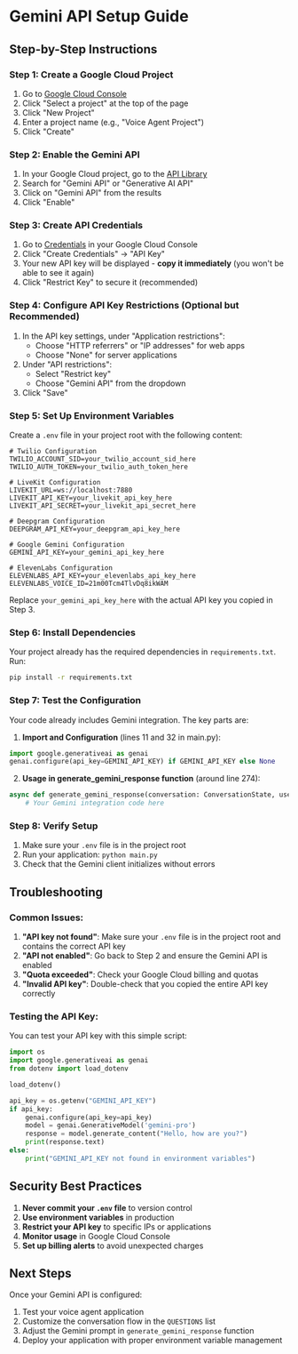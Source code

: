 # Gemini API Setup Guide

## Step-by-Step Instructions

### Step 1: Create a Google Cloud Project
1. Go to [Google Cloud Console](https://console.cloud.google.com/)
2. Click "Select a project" at the top of the page
3. Click "New Project"
4. Enter a project name (e.g., "Voice Agent Project")
5. Click "Create"

### Step 2: Enable the Gemini API
1. In your Google Cloud project, go to the [API Library](https://console.cloud.google.com/apis/library)
2. Search for "Gemini API" or "Generative AI API"
3. Click on "Gemini API" from the results
4. Click "Enable"

### Step 3: Create API Credentials
1. Go to [Credentials](https://console.cloud.google.com/apis/credentials) in your Google Cloud Console
2. Click "Create Credentials" → "API Key"
3. Your new API key will be displayed - **copy it immediately** (you won't be able to see it again)
4. Click "Restrict Key" to secure it (recommended)

### Step 4: Configure API Key Restrictions (Optional but Recommended)
1. In the API key settings, under "Application restrictions":
   - Choose "HTTP referrers" or "IP addresses" for web apps
   - Choose "None" for server applications
2. Under "API restrictions":
   - Select "Restrict key"
   - Choose "Gemini API" from the dropdown
3. Click "Save"

### Step 5: Set Up Environment Variables
Create a `.env` file in your project root with the following content:

```env
# Twilio Configuration
TWILIO_ACCOUNT_SID=your_twilio_account_sid_here
TWILIO_AUTH_TOKEN=your_twilio_auth_token_here

# LiveKit Configuration
LIVEKIT_URL=ws://localhost:7880
LIVEKIT_API_KEY=your_livekit_api_key_here
LIVEKIT_API_SECRET=your_livekit_api_secret_here

# Deepgram Configuration
DEEPGRAM_API_KEY=your_deepgram_api_key_here

# Google Gemini Configuration
GEMINI_API_KEY=your_gemini_api_key_here

# ElevenLabs Configuration
ELEVENLABS_API_KEY=your_elevenlabs_api_key_here
ELEVENLABS_VOICE_ID=21m00Tcm4TlvDq8ikWAM
```

Replace `your_gemini_api_key_here` with the actual API key you copied in Step 3.

### Step 6: Install Dependencies
Your project already has the required dependencies in `requirements.txt`. Run:

```bash
pip install -r requirements.txt
```

### Step 7: Test the Configuration
Your code already includes Gemini integration. The key parts are:

1. **Import and Configuration** (lines 11 and 32 in main.py):
```python
import google.generativeai as genai
genai.configure(api_key=GEMINI_API_KEY) if GEMINI_API_KEY else None
```

2. **Usage in generate_gemini_response function** (around line 274):
```python
async def generate_gemini_response(conversation: ConversationState, user_input: str) -> str:
    # Your Gemini integration code here
```

### Step 8: Verify Setup
1. Make sure your `.env` file is in the project root
2. Run your application: `python main.py`
3. Check that the Gemini client initializes without errors

## Troubleshooting

### Common Issues:
1. **"API key not found"**: Make sure your `.env` file is in the project root and contains the correct API key
2. **"API not enabled"**: Go back to Step 2 and ensure the Gemini API is enabled
3. **"Quota exceeded"**: Check your Google Cloud billing and quotas
4. **"Invalid API key"**: Double-check that you copied the entire API key correctly

### Testing the API Key:
You can test your API key with this simple script:

```python
import os
import google.generativeai as genai
from dotenv import load_dotenv

load_dotenv()

api_key = os.getenv("GEMINI_API_KEY")
if api_key:
    genai.configure(api_key=api_key)
    model = genai.GenerativeModel('gemini-pro')
    response = model.generate_content("Hello, how are you?")
    print(response.text)
else:
    print("GEMINI_API_KEY not found in environment variables")
```

## Security Best Practices

1. **Never commit your `.env` file** to version control
2. **Use environment variables** in production
3. **Restrict your API key** to specific IPs or applications
4. **Monitor usage** in Google Cloud Console
5. **Set up billing alerts** to avoid unexpected charges

## Next Steps

Once your Gemini API is configured:
1. Test your voice agent application
2. Customize the conversation flow in the `QUESTIONS` list
3. Adjust the Gemini prompt in `generate_gemini_response` function
4. Deploy your application with proper environment variable management 